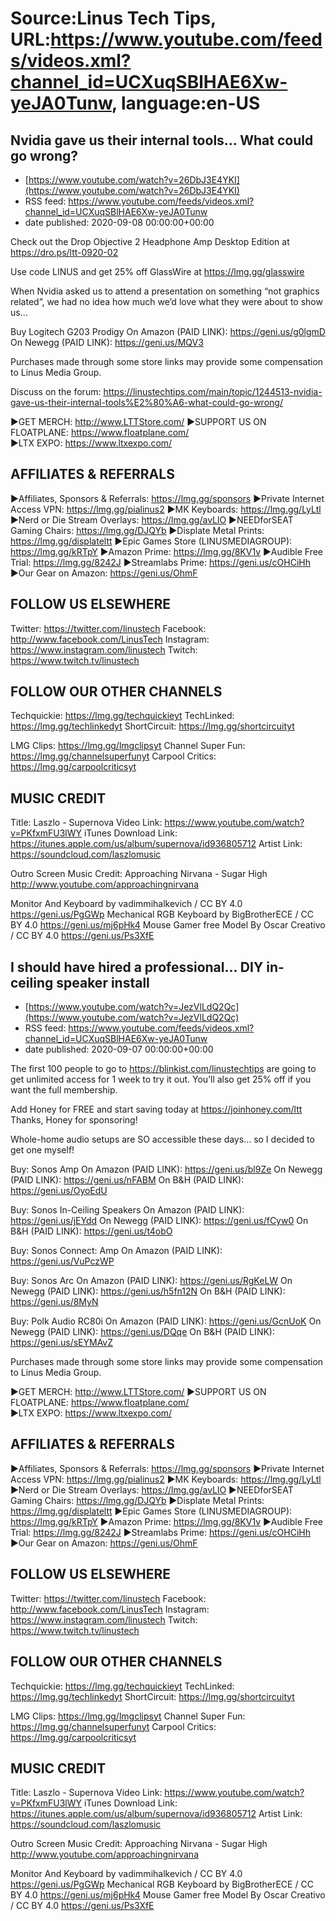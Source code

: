 # Source:Linus Tech Tips, URL:https://www.youtube.com/feeds/videos.xml?channel_id=UCXuqSBlHAE6Xw-yeJA0Tunw, language:en-US

## Nvidia gave us their internal tools… What could go wrong?
 - [https://www.youtube.com/watch?v=26DbJ3E4YKI](https://www.youtube.com/watch?v=26DbJ3E4YKI)
 - RSS feed: https://www.youtube.com/feeds/videos.xml?channel_id=UCXuqSBlHAE6Xw-yeJA0Tunw
 - date published: 2020-09-08 00:00:00+00:00

Check out the Drop Objective 2 Headphone Amp Desktop Edition at https://dro.ps/ltt-0920-02

Use code LINUS and get 25% off GlassWire at https://lmg.gg/glasswire

When Nvidia asked us to attend a presentation on something “not graphics related”, we had no idea how much we’d love what they were about to show us…

Buy Logitech G203 Prodigy
On Amazon (PAID LINK): https://geni.us/g0lgmD
On Newegg (PAID LINK): https://geni.us/MQV3

Purchases made through some store links may provide some compensation to Linus Media Group.


Discuss on the forum: https://linustechtips.com/main/topic/1244513-nvidia-gave-us-their-internal-tools%E2%80%A6-what-could-go-wrong/


►GET MERCH: http://www.LTTStore.com/
►SUPPORT US ON FLOATPLANE: https://www.floatplane.com/  
►LTX EXPO: https://www.ltxexpo.com/   

AFFILIATES & REFERRALS
---------------------------------------------------
►Affiliates, Sponsors & Referrals: https://lmg.gg/sponsors
►Private Internet Access VPN: https://lmg.gg/pialinus2
►MK Keyboards: https://lmg.gg/LyLtl
►Nerd or Die Stream Overlays: https://lmg.gg/avLlO
►NEEDforSEAT Gaming Chairs: https://lmg.gg/DJQYb
►Displate Metal Prints: https://lmg.gg/displateltt
►Epic Games Store (LINUSMEDIAGROUP): https://lmg.gg/kRTpY
►Amazon Prime: https://lmg.gg/8KV1v
►Audible Free Trial: https://lmg.gg/8242J
►Streamlabs Prime: https://geni.us/cOHCiHh
►Our Gear on Amazon: https://geni.us/OhmF
 
FOLLOW US ELSEWHERE
---------------------------------------------------  
Twitter: https://twitter.com/linustech
Facebook: http://www.facebook.com/LinusTech
Instagram: https://www.instagram.com/linustech
Twitch: https://www.twitch.tv/linustech

FOLLOW OUR OTHER CHANNELS
---------------------------------------------------  
Techquickie: https://lmg.gg/techquickieyt
TechLinked: https://lmg.gg/techlinkedyt
ShortCircuit: https://lmg.gg/shortcircuityt

LMG Clips: https://lmg.gg/lmgclipsyt
Channel Super Fun: https://lmg.gg/channelsuperfunyt
Carpool Critics: https://lmg.gg/carpoolcriticsyt

MUSIC CREDIT
---------------------------------------------------  
Title: Laszlo - Supernova
Video Link: https://www.youtube.com/watch?v=PKfxmFU3lWY
iTunes Download Link: https://itunes.apple.com/us/album/supernova/id936805712
Artist Link: https://soundcloud.com/laszlomusic

Outro Screen Music Credit: Approaching Nirvana - Sugar High http://www.youtube.com/approachingnirvana

Monitor And Keyboard by vadimmihalkevich / CC BY 4.0  https://geni.us/PgGWp
Mechanical RGB Keyboard by BigBrotherECE / CC BY 4.0 https://geni.us/mj6pHk4
Mouse Gamer free Model By Oscar Creativo / CC BY 4.0 https://geni.us/Ps3XfE

## I should have hired a professional... DIY in-ceiling speaker install
 - [https://www.youtube.com/watch?v=JezVlLdQ2Qc](https://www.youtube.com/watch?v=JezVlLdQ2Qc)
 - RSS feed: https://www.youtube.com/feeds/videos.xml?channel_id=UCXuqSBlHAE6Xw-yeJA0Tunw
 - date published: 2020-09-07 00:00:00+00:00

The first 100 people to go to https://blinkist.com/linustechtips are going to get unlimited access for 1 week to try it out. You’ll also get 25% off if you want the full membership.

Add Honey for FREE and start saving today at https://joinhoney.com/ltt
Thanks, Honey for sponsoring!

Whole-home audio setups are SO accessible these days... so I decided to get one myself!

Buy: Sonos Amp
On Amazon (PAID LINK): https://geni.us/bl9Ze
On Newegg (PAID LINK): https://geni.us/nFABM
On B&H (PAID LINK): https://geni.us/OyoEdU

Buy: Sonos In-Ceiling Speakers
On Amazon (PAID LINK): https://geni.us/jEYdd
On Newegg (PAID LINK): https://geni.us/fCyw0
On B&H (PAID LINK): https://geni.us/t4obO

Buy: Sonos Connect: Amp
On Amazon (PAID LINK): https://geni.us/VuPczWP

Buy: Sonos Arc
On Amazon (PAID LINK): https://geni.us/RgKeLW
On Newegg (PAID LINK): https://geni.us/h5fn12N
On B&H (PAID LINK): https://geni.us/8MyN

Buy: Polk Audio RC80i
On Amazon (PAID LINK): https://geni.us/GcnUoK
On Newegg (PAID LINK): https://geni.us/DQqe
On B&H (PAID LINK): https://geni.us/sEYMAvZ

Purchases made through some store links may provide some compensation to Linus Media Group.


►GET MERCH: http://www.LTTStore.com/
►SUPPORT US ON FLOATPLANE: https://www.floatplane.com/  
►LTX EXPO: https://www.ltxexpo.com/   

AFFILIATES & REFERRALS
---------------------------------------------------
►Affiliates, Sponsors & Referrals: https://lmg.gg/sponsors
►Private Internet Access VPN: https://lmg.gg/pialinus2
►MK Keyboards: https://lmg.gg/LyLtl
►Nerd or Die Stream Overlays: https://lmg.gg/avLlO
►NEEDforSEAT Gaming Chairs: https://lmg.gg/DJQYb
►Displate Metal Prints: https://lmg.gg/displateltt
►Epic Games Store (LINUSMEDIAGROUP): https://lmg.gg/kRTpY
►Amazon Prime: https://lmg.gg/8KV1v
►Audible Free Trial: https://lmg.gg/8242J
►Streamlabs Prime: https://geni.us/cOHCiHh
►Our Gear on Amazon: https://geni.us/OhmF
 
FOLLOW US ELSEWHERE
---------------------------------------------------  
Twitter: https://twitter.com/linustech
Facebook: http://www.facebook.com/LinusTech
Instagram: https://www.instagram.com/linustech
Twitch: https://www.twitch.tv/linustech

FOLLOW OUR OTHER CHANNELS
---------------------------------------------------  
Techquickie: https://lmg.gg/techquickieyt
TechLinked: https://lmg.gg/techlinkedyt
ShortCircuit: https://lmg.gg/shortcircuityt

LMG Clips: https://lmg.gg/lmgclipsyt
Channel Super Fun: https://lmg.gg/channelsuperfunyt
Carpool Critics: https://lmg.gg/carpoolcriticsyt

MUSIC CREDIT
---------------------------------------------------  
Title: Laszlo - Supernova
Video Link: https://www.youtube.com/watch?v=PKfxmFU3lWY
iTunes Download Link: https://itunes.apple.com/us/album/supernova/id936805712
Artist Link: https://soundcloud.com/laszlomusic

Outro Screen Music Credit: Approaching Nirvana - Sugar High http://www.youtube.com/approachingnirvana

Monitor And Keyboard by vadimmihalkevich / CC BY 4.0  https://geni.us/PgGWp
Mechanical RGB Keyboard by BigBrotherECE / CC BY 4.0 https://geni.us/mj6pHk4
Mouse Gamer free Model By Oscar Creativo / CC BY 4.0 https://geni.us/Ps3XfE

